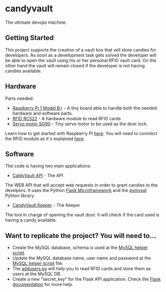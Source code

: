# candyvault
The ultimate devops machine.

## Getting Started

This project supports the creation of a vault box that will store candies for developers.
As soon as a development task gets solved the developer will be able to open the vault using his or her personal RFID vault card. On the other hand the vault will remain closed if the developer is not having candies available.

## Hardware

Parts needed:
* [Raspberry Pi 1 Model B+](https://www.raspberrypi.org/products/raspberry-pi-1-model-b-plus/) - A tiny board able to handle both the needed hardware and software parts.
* [RFID RC522](https://www.amazon.com/Gowoops-RFID-Kit-Arduino-Raspberry/dp/B01KFM0XNG/ref=sr_1_3?ie=UTF8&qid=1522078820&sr=8-3&keywords=RFID+RC522) - A hardware module to read RFID cards
* [Servo motor SG90](https://www.amazon.com/ElectroBot-Micro-Helicopter-Airplane-Controls/dp/B071KJV7DD/ref=sr_1_2_sspa?s=electronics&ie=UTF8&qid=1522078852&sr=1-2-spons&keywords=servo+motor&psc=1) - Tiny servo motor to be used as the door lock.

 Learn how to get started with Raspberry PI [here](https://projects.raspberrypi.org/en/projects/raspberry-pi-getting-started). You will need to conntect the RFID module as it's explained [here](http://www.instructables.com/id/RFID-RC522-Raspberry-Pi/).
 
## Software

The code is having two main applications:

* [CaldyVault API](candyvault.py) - The API

The WEB API that will accept web requests in order to grant candies to the develpers. It uses the Python [Flask Microframework](http://flask.pocoo.org/) and the [pymysql](https://pymysql.readthedocs.io/en/latest/) Pyhton library.

* [CandyVault Keeper](candyvaultkeeper.py) - The Keeper

The tool in charge of opening the vault door. It will check if the card used is having a candy available.

## Want to replicate the project? You will need to...

* Create the MySQL database, schema is used at the [MySQL helper script](mysqlhelper.py).
* Update the MySQL database name, user name and password at the [MySQL helper script](mysqlhelper.py) file.
* The [addusers.py](addusers.py) will help you to read RFID cards and store them as users at the MySQL DB.
* Create a new "secret_key" for the Flask API application. Check the [Flask documentation](http://flask.pocoo.org/docs/0.12/quickstart/) for more help.
